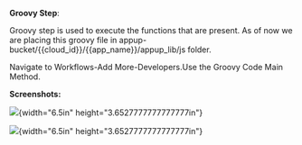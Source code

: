**Groovy Step**:

Groovy step is used to execute the functions that are present. As of now
we are placing this groovy file in
appup-bucket/{{cloud\_id}}/{{app\_name}}/appup\_lib/js folder.

Navigate to Workflows-Add More-Developers.Use the Groovy Code Main
Method.

**Screenshots:**

![](media/image2.png){width="6.5in" height="3.6527777777777777in"}

![](media/image1.png){width="6.5in" height="3.6527777777777777in"}
